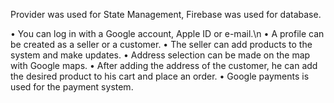Provider was used for State Management, Firebase was used for database.

• You can log in with a Google account, Apple ID or e-mail.\n
• A profile can be created as a seller or a customer.
• The seller can add products to the system and make updates.
• Address selection can be made on the map with Google maps.
• After adding the address of the customer, he can add the desired product to his cart and place an order.
• Google payments is used for the payment system.

